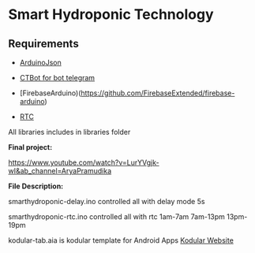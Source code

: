 # Smart Hydroponic Technology

## Requirements

* [ArduinoJson](https://github.com/bblanchon/ArduinoJson)

* [CTBot for bot telegram](https://github.com/shurillu/CTBot)

* [FirebaseArduino)(https://github.com/FirebaseExtended/firebase-arduino)

* [RTC](https://github.com/aryapramudika/smarthydroponic/libraries)

All libraries includes in libraries folder

**Final project:**

https://www.youtube.com/watch?v=LurYVgjk-wI&ab_channel=AryaPramudika

**File Description:**

smarthydroponic-delay.ino controlled all with delay mode 5s

smarthydroponic-rtc.ino controlled all with rtc 1am-7am 7am-13pm 13pm-19pm 

kodular-tab.aia is kodular template for Android Apps [Kodular Website](c.kodular.io)

